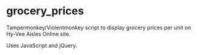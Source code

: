 # grocery_prices
Tampermonkey/Violentmonkey script to display grocery prices per unit on Hy-Vee Aisles Online site.

Uses JavaScript and jQuery.
